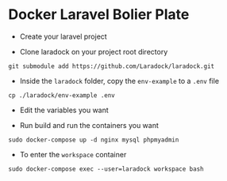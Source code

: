 # Docker Laravel Bolier Plate

- Create your laravel project

- Clone laradock on your project root directory

```shell
git submodule add https://github.com/Laradock/laradock.git
```

- Inside the `laradock` folder, copy the `env-example` to a `.env` file

```shell
cp ./laradock/env-example .env
```

- Edit the variables you want

- Run build and run the containers you want

```shell
sudo docker-compose up -d nginx mysql phpmyadmin  
```

- To enter the `workspace` container

```shell
sudo docker-compose exec --user=laradock workspace bash
```